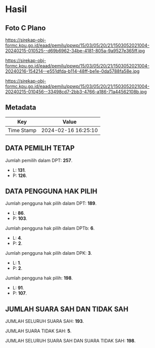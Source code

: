# Hasil

## Foto C Plano

https://sirekap-obj-formc.kpu.go.id/eaad/pemilu/ppwp/15/03/05/20/21/1503052021004-20240215-010525--d69b6962-34be-4181-805a-9a9527e365ff.jpg

https://sirekap-obj-formc.kpu.go.id/eaad/pemilu/ppwp/15/03/05/20/21/1503052021004-20240216-154214--e551dfda-b114-48ff-be1e-0da5788fa58e.jpg

https://sirekap-obj-formc.kpu.go.id/eaad/pemilu/ppwp/15/03/05/20/21/1503052021004-20240215-010456--33498cd7-2bb3-4766-a186-71a44562108b.jpg


## Metadata

| Key        | Value               |
| ---------- | ------------------- |
| Time Stamp | 2024-02-16 16:25:10 |


## DATA PEMILIH TETAP

Jumlah pemilih dalam DPT: **257**.
 * L: **131**.
 * P: **126**.

## DATA PENGGUNA HAK PILIH

Jumlah pengguna hak pilih dalam DPT: **189**.
 * L: **86**.
 * P: **103**.

Jumlah pengguna hak pilih dalam DPTb: **6**.
 * L: **4**.
 * P: **2**.

Jumlah pengguna hak pilih dalam DPK: **3**.
 * L: **1**.
 * P: **2**.

Jumlah pengguna hak pilih: **198**.
 * L: **91**.
 * P: **107**.

## JUMLAH SUARA SAH DAN TIDAK SAH

JUMLAH SELURUH SUARA SAH: **193**.

JUMLAH SUARA TIDAK SAH: **5**.

JUMLAH SELURUH SUARA SAH DAN SUARA TIDAK SAH: **198**.


